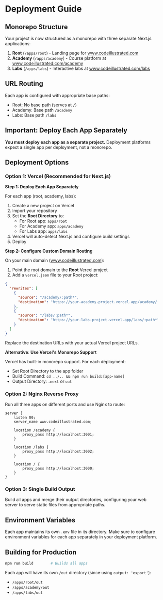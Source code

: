 # Deployment Guide

## Monorepo Structure

Your project is now structured as a monorepo with three separate Next.js applications:

1. **Root** (`/apps/root`) - Landing page for www.codeillustrated.com
2. **Academy** (`/apps/academy`) - Course platform at www.codeillustrated.com/academy
3. **Labs** (`/apps/labs`) - Interactive labs at www.codeillustrated.com/labs

## URL Routing

Each app is configured with appropriate base paths:
- Root: No base path (serves at `/`)
- Academy: Base path `/academy`
- Labs: Base path `/labs`

## Important: Deploy Each App Separately

**You must deploy each app as a separate project.** Deployment platforms expect a single app per deployment, not a monorepo.

## Deployment Options

### Option 1: Vercel (Recommended for Next.js)

**Step 1: Deploy Each App Separately**

For each app (root, academy, labs):

1. Create a new project on Vercel
2. Import your repository
3. Set the **Root Directory** to:
   - For Root app: `apps/root`
   - For Academy app: `apps/academy`
   - For Labs app: `apps/labs`
4. Vercel will auto-detect Next.js and configure build settings
5. Deploy

**Step 2: Configure Custom Domain Routing**

On your main domain (www.codeillustrated.com):

1. Point the root domain to the **Root** Vercel project
2. Add a `vercel.json` file to your Root project:

```json
{
  "rewrites": [
    {
      "source": "/academy/:path*",
      "destination": "https://your-academy-project.vercel.app/academy/:path*"
    },
    {
      "source": "/labs/:path*",
      "destination": "https://your-labs-project.vercel.app/labs/:path*"
    }
  ]
}
```

Replace the destination URLs with your actual Vercel project URLs.

**Alternative: Use Vercel's Monorepo Support**

Vercel has built-in monorepo support. For each deployment:
- Set Root Directory to the app folder
- Build Command: `cd ../.. && npm run build:[app-name]`
- Output Directory: `.next` or `out`

### Option 2: Nginx Reverse Proxy

Run all three apps on different ports and use Nginx to route:

```nginx
server {
    listen 80;
    server_name www.codeillustrated.com;

    location /academy {
        proxy_pass http://localhost:3001;
    }

    location /labs {
        proxy_pass http://localhost:3002;
    }

    location / {
        proxy_pass http://localhost:3000;
    }
}
```

### Option 3: Single Build Output

Build all apps and merge their output directories, configuring your web server to serve static files from appropriate paths.

## Environment Variables

Each app maintains its own `.env` file in its directory. Make sure to configure environment variables for each app separately in your deployment platform.

## Building for Production

```bash
npm run build        # Builds all apps
```

Each app will have its own `/out` directory (since using `output: 'export'`):
- `/apps/root/out`
- `/apps/academy/out`
- `/apps/labs/out`
